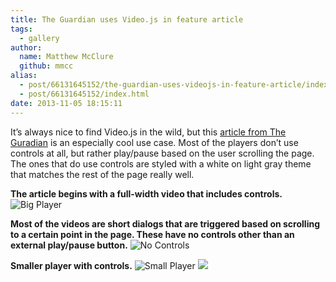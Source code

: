 ```yaml
---
title: The Guardian uses Video.js in feature article
tags:
  - gallery
author:
  name: Matthew McClure
  github: mmcc
alias:
  - post/66131645152/the-guardian-uses-videojs-in-feature-article/index.html
  - post/66131645152/index.html
date: 2013-11-05 18:15:11
---
```


It&rsquo;s always nice to find Video.js in the wild, but this [article from The Guradian](http://www.theguardian.com/world/interactive/2013/nov/01/snowden-nsa-files-surveillance-revelations-decoded) is an especially cool use case. Most of the players don&rsquo;t use controls at all, but rather play/pause based on the user scrolling the page. The ones that do use controls are styled with a white on light gray theme that matches the rest of the page really well.

**The article begins with a full-width video that includes controls.**
![Big Player](http://66.media.tumblr.com/14295587c4d822fd6db3a57be2b555cd/tumblr_inline_mvr6sfqy3m1qzxjzy.png)

**Most of the videos are short dialogs that are triggered based on scrolling to a certain point in the page. These have no controls other than an external play/pause button.**
![No Controls](http://65.media.tumblr.com/b45334a76c06433a43a13cbc375fd14b/tumblr_inline_mvr6tukViN1qzxjzy.png)

**Smaller player with controls.**
![Small Player](http://67.media.tumblr.com/b7f7111f67442c0afbee754793cc5a0f/tumblr_inline_mvlmf2N5AG1qzxjzy.png)
![](http://feeds.feedburner.com/~r/video-js/~4/5makkI_uMys)
